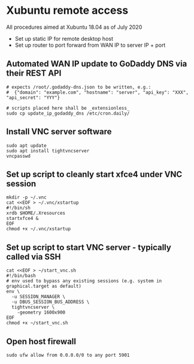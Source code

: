 # Xubuntu remote access

All procedures aimed at Xubuntu 18.04 as of July 2020

* Set up static IP for remote desktop host
* Set up router to port forward from WAN IP to server IP + port

## Automated WAN IP update to GoDaddy DNS via their REST API

```
# expects /root/.godaddy-dns.json to be written, e.g.:
#  {"domain": "example.com", "hostname": "server", "api_key": "XXX", "api_secret": "YYY"}

# scripts placed here shall be _extensionless_
sudo cp update_ip_godaddy_dns /etc/cron.daily/
```

## Install VNC server software

```
sudo apt update
sudo apt install tightvncserver
vncpasswd
```

## Set up script to cleanly start xfce4 under VNC session

```
mkdir -p ~/.vnc
cat <<EOF > ~/.vnc/xstartup
#!/bin/sh
xrdb $HOME/.Xresources
startxfce4 &
EOF
chmod +x ~/.vnc/xstartup
```

## Set up script to start VNC server - typically called via SSH

```
cat <<EOF > ~/start_vnc.sh
#!/bin/bash
# env used to bypass any existing sessions (e.g. system in graphical.target as default)
env \
  -u SESSION_MANAGER \
  -u DBUS_SESSION_BUS_ADDRESS \
  tightvncserver \
    -geometry 1600x900
EOF
chmod +x ~/start_vnc.sh
```

## Open host firewall 
```
sudo ufw allow from 0.0.0.0/0 to any port 5901
```
